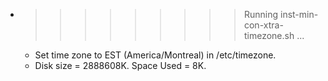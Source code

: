 * >>>>>>>>> Running inst-min-con-xtra-timezone.sh ...
  * Set time zone to EST (America/Montreal) in /etc/timezone.
  * Disk size = 2888608K. Space Used = 8K.
